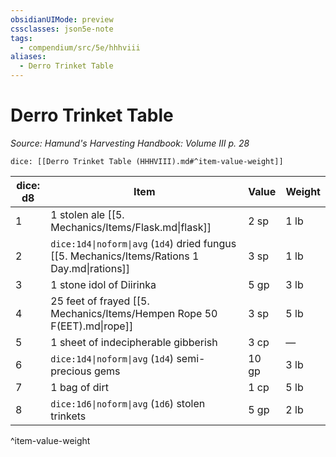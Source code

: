 ```yaml
---
obsidianUIMode: preview
cssclasses: json5e-note
tags:
  - compendium/src/5e/hhhviii
aliases:
  - Derro Trinket Table
---
```

# Derro Trinket Table
*Source: Hamund's Harvesting Handbook: Volume III p. 28* 

`dice: [[Derro Trinket Table (HHHVIII).md#^item-value-weight]]`

| dice: d8 | Item | Value | Weight |
|----------|------|-------|--------|
| 1 | 1 stolen ale [[5. Mechanics/Items/Flask.md\|flask]] | 2 sp | 1 lb |
| 2 | `dice:1d4\|noform\|avg` (`1d4`) dried fungus [[5. Mechanics/Items/Rations 1 Day.md\|rations]] | 3 sp | 1 lb |
| 3 | 1 stone idol of Diirinka | 5 gp | 3 lb |
| 4 | 25 feet of frayed [[5. Mechanics/Items/Hempen Rope 50 F(EET).md\|rope]] | 3 sp | 5 lb |
| 5 | 1 sheet of indecipherable gibberish | 3 cp | — |
| 6 | `dice:1d4\|noform\|avg` (`1d4`) semi-precious gems | 10 gp | 3 lb |
| 7 | 1 bag of dirt | 1 cp | 5 lb |
| 8 | `dice:1d6\|noform\|avg` (`1d6`) stolen trinkets | 5 gp | 2 lb |
^item-value-weight
